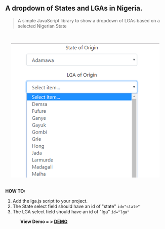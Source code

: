 ## A dropdown of States and LGAs in Nigeria.
> A simple JavaScript library to show a dropdown of LGAs based on a selected Nigerian State

<br><center><img src="img/eg.png"></center><br>

<b>HOW TO:</b>
<ol>
    <li>Add the lga.js script to your project.</li>
    <li>The State select field should have an id of "state" <code>id="state"</code></li>
    <li>The LGA select field should have an id of "lga" <code>id="lga"</code></li>
<ol>

<b>View Demo = > </a>
<a href="https://aliyugambo.github.io/State-And-Local-Government-In-Nigeria/" target="_blank">DEMO</a>
